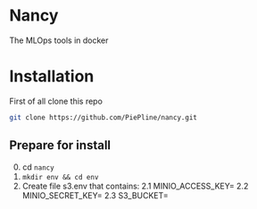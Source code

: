 # Nancy
The MLOps tools in docker

# Installation
First of all clone this repo

```bash
git clone https://github.com/PiePline/nancy.git
```

## Prepare for install
0. cd `nancy`
1. `mkdir env && cd env`
2. Create file s3.env that contains:
    2.1 MINIO_ACCESS_KEY=<your access key>
    2.2 MINIO_SECRET_KEY=<your secret key>
    2.3 S3_BUCKET=<your default bucket name>
